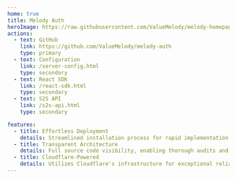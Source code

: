 ```yaml
---
home: true
title: Melody Auth
heroImage: https://raw.githubusercontent.com/ValueMelody/melody-homepage/main/logo.jpg
actions:
  - text: GitHub
    link: https://github.com/ValueMelody/melody-auth
    type: primary
  - text: Configuration
    link: /server-config.html
    type: secondary
  - text: React SDK
    link: /react-sdk.html
    type: secondary
  - text: S2S API
    link: /s2s-api.html
    type: secondary

features:
  - title: Effortless Deployment
    details: Streamlined installation process for rapid implementation.
  - title: Transparent Architecture
    details: Full source code visibility, enabling thorough audits and modifications.
  - title: Cloudflare-Powered
    details: Utilizes Cloudflare's infrastructure for exceptional reliability and enhanced security measures.
---
```

